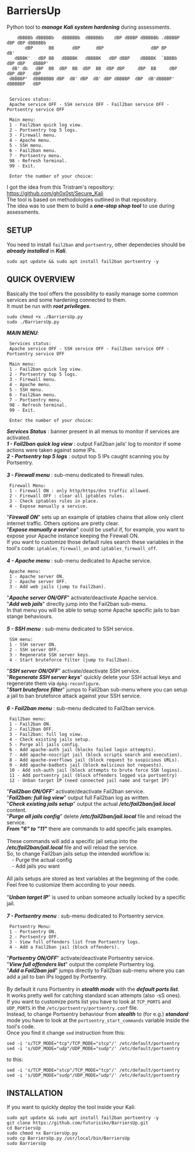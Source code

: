 # BarriersUp
Python tool to ***manage Kali system hardening*** during assessments. <br>
```
    dBBBBb dBBBBBb   dBBBBBb  dBBBBBb    dBP dBBBP dBBBBBb .dBBBBP      dBP dBP dBBBBBb
       dBP      BB       dBP      dBP                  dBP BP                       dB'
   dBBBK'   dBP BB   dBBBBK   dBBBBK   dBP dBBP    dBBBBK  `BBBBb     dBP dBP   dBBBP' 
  dB' db   dBP  BB  dBP  BB  dBP  BB  dBP dBP     dBP  BB     dBP    dBP_dBP   dBP     
 dBBBBP'  dBBBBBBB dBP  dB' dBP  dB' dBP dBBBBP  dBP  dB'dBBBBP'    dBBBBBP   dBP      
 

 Services status:
 Apache service OFF - SSH service OFF - Fail2ban service OFF - Portsentry service OFF

 Main menu:
 1 - Fail2ban quick log view.
 2 - Portsentry top 5 logs.
 3 - Firewall menu.
 4 - Apache menu.
 5 - SSH menu.
 6 - Fail2ban menu.
 7 - Portsentry menu.
 98 - Refresh terminal.
 99 - Exit.

 Enter the number of your choice: 
```
I got the idea from this Tristram's repository: https://github.com/gh0x0st/Secure_Kali <br>
The tool is based on methodologies outlined in that repository. <br>
The idea was to use them to build a ***one-stop shop tool*** to use during assessments. <br>
## SETUP
You need to install ```fail2ban``` and ```portsentry```, other dependecies should be ***already installed*** in ***Kali***.
```
sudo apt update && sudo apt install fail2ban portsentry -y
```
## QUICK OVERVIEW
Basically the tool offers the possibility to easily manage some common services and some hardening connected to them. <br>
It must be run with ***root privileges***.
```
sudo chmod +x ./BarriersUp.py
sudo ./BarriersUp.py
```
***MAIN MENU***:
```
 Services status:
 Apache service OFF - SSH service OFF - Fail2ban service OFF - Portsentry service OFF

 Main menu:
 1 - Fail2ban quick log view.
 2 - Portsentry top 5 logs.
 3 - Firewall menu.
 4 - Apache menu.
 5 - SSH menu.
 6 - Fail2ban menu.
 7 - Portsentry menu.
 98 - Refresh terminal.
 99 - Exit.

 Enter the number of your choice: 
```
***Services Status*** : banner present in all menus to monitor if services are activated. <br>
***1 - Fail2ban quick log view*** : output Fail2ban jails' log to monitor if some actions were taken against some IPs. <br>
***2 - Portsentry top 5 logs*** : output top 5 IPs caught scanning you by Portsentry. <br><br>
***3 - Firewall menu*** : sub-menu dedicated to firewall rules. <br>
```
 Firewall Menu:
 1 - Firewall ON : only http/https/dns traffic allowed.
 2 - Firewall OFF : clear all iptables rules.
 3 - Check iptables rules in place.
 4 - Expose manually a service.
```
"***Firewall ON***" sets up an example of iptables chains that allow only client internet traffic. Others options are pretty clear. <br>
"***Expose manually a service***" could be useful if, for example, you want to expose your Apache instance keeping the Firewall ON.<br>
If you want to customize those default rules search these variables in the tool's code: ```iptables_firewall_on``` and ```iptables_firewall_off```. <br><br>
***4 - Apache menu*** : sub-menu dedicated to Apache service. <br>
```
 Apache menu:
 1 - Apache server ON.
 2 - Apache server OFF.
 3 - Add web jails (jump to Fail2ban).
```
"***Apache server ON/OFF***" activate/deactivate Apache service. <br>
"***Add web jails***" directly jump into the Fail2ban sub-menu. <br>
In that menu you will be able to setup some Apache specific jails to ban stange behaviours. <br><br>
***5 - SSH menu*** : sub-menu dedicated to SSH service. <br>
```
 SSH menu:
 1 - SSH server ON.
 2 - SSH server OFF.
 3 - Regenerate SSH server keys.
 4 - Start bruteforce filter (jump to Fail2ban).
```
"***SSH server ON/OFF***" activate/deactivate SSH service. <br>
"***Regenerate SSH server keys***" quickly delete your SSH actual keys and regenerate them via ```dpkg-reconfigure```. <br>
"***Start bruteforce filter***" jumps to Fail2ban sub-menu where you can setup a jail to ban bruteforce attack against your SSH service. <br><br>
***6 - Fail2ban menu*** : sub-menu dedicated to Fail2ban service. <br>
```
 Fail2ban menu:
 1 - Fail2ban ON.
 2 - Fail2ban OFF.
 3 - Fail2ban: full log view.
 4 - Check existing jails setup.
 5 - Purge all jails config.
 6 - Add apache-auth jail (blocks failed login attempts).
 7 - Add apache-noscript jail (block scripts search and execution).
 8 - Add apache-overflows jail (block request to suspicious URLs).
 9 - Add apache-badbots jail (block malicious bot requests).
 10 - Add ssh-auth jail (block attempts to brute force SSH logins).
 11 - Add portsentry jail (block offenders logged via portsentry)
 12 - Unban target IP (need connected jail name and target IP)
```
"***Fail2ban ON/OFF***" activate/deactivate Fail2ban service. <br>
"***Fail2ban: full log view***" output full Fail2ban log as written. <br>
"***Check existing jails setup***" output the actual ***/etc/fail2ban/jail.local*** content. <br>
"***Purge all jails config***" delete ***/etc/fail2ban/jail.local*** file and reload the service. <br>
***From "6" to "11"*** there are commands to add specific jails examples. <br><br>
These commands will add a specific jail setup into the ***/etc/fail2ban/jail.local*** file and will reload the service. <br>
So, to change Fail2ban jails setup the intended workflow is: <br>
&emsp;- Purge the actual config <br>
&emsp;- Add jails you want <br><br>
All jails setups are stored as text variables at the beginning of the code. <br>
Feel free to customize them according to your needs. <br><br>
"***Unban target IP***" is used to unban someone actually locked by a specific jail. <br><br>
***7 - Portsentry menu*** : sub-menu dedicated to Portsentry service. <br>
```
 Portsentry Menu:
 1 - Portsentry ON.
 2 - Portsentry OFF.
 3 - View full offenders list from Portsentry logs.
 4 - Add a Fail2ban jail (block offenders).
```
"***Portsentry ON/OFF***" activate/deactivate Portsentry service. <br>
"***View full offenders list***" output the complete Portsentry log. <br>
"***Add a Fail2ban jail***" jumps directly to Fail2ban sub-menu where you can add a jail to ban IPs logged by Portsentry. <br><br>
By default it runs Portsentry in ***stealth mode*** with the ***default ports list***. <br>
It works pretty well for catching standard scan attempts (also -sS ones). <br>
If you want to customize ports list you have to look at ```TCP_PORTS``` and ```UDP_PORTS``` in the ```/etc/portsentry/portsentry.conf``` file. <br>
Instead, to change Portsentry behaviour from ***stealth*** to (for e.g.) ***standard*** mode you have to look at the ```portsentry_start_commands``` variable inside the tool's code. <br>
Once you find it change ```sed``` instruction from this:
```
sed -i 's/TCP_MODE="tcp"/TCP_MODE="stcp"/' /etc/default/portsentry
sed -i 's/UDP_MODE="udp"/UDP_MODE="sudp"/' /etc/default/portsentry
```
to this:
```
sed -i 's/TCP_MODE="stcp"/TCP_MODE="tcp"/' /etc/default/portsentry
sed -i 's/UDP_MODE="sudp"/UDP_MODE="udp"/' /etc/default/portsentry
```
## INSTALLATION
If you want to quickly deploy the tool inside your Kali:
```
sudo apt update && sudo apt install fail2ban portsentry -y
git clone https://github.com/futurisiko/BarriersUp.git
cd BarriersUp
sudo chmod +x BarriersUp.py
sudo cp BarriersUp.py /usr/local/bin/BarriersUp
sudo BarriersUp
```




